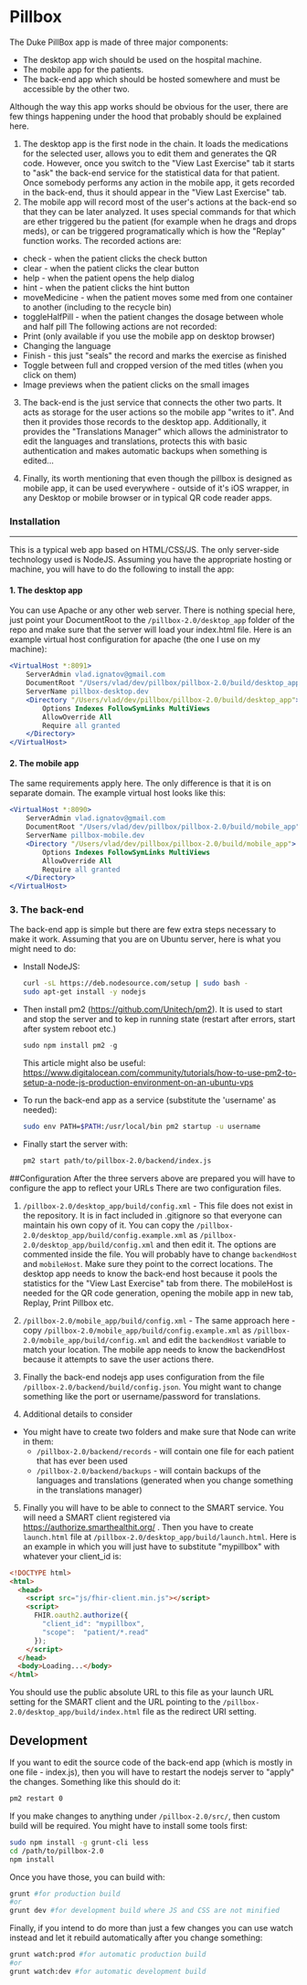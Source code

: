# Pillbox
The Duke PillBox app is made of three major components:
- The desktop app wich should be used on the hospital machine.
- The mobile app for the patients.
- The back-end app which should be hosted somewhere and must be accessible by the
  other two.

Although the way this app works should be obvious for the user, there are few things
happening under the hood that probably should be explained here.

1. The desktop app is the first node in the chain. It loads the medications for the selected user,
  allows you to edit them and generates the QR code. However, once you switch to the "View Last Exercise"
  tab it starts to "ask" the back-end service for the statistical data for that patient. Once somebody performs
  any action in the mobile app, it gets recorded in the back-end, thus it should appear in the "View Last Exercise"
  tab.
2. The mobile app will record most of the user's actions at the back-end so that they can be later analyzed.
  It uses special commands for that which are ether triggered bu the patient (for example when he drags and drops meds),
  or can be triggered programatically which is how the "Replay" function works. The recorded actions are:
  - check - when the patient clicks the check button
  - clear - when the patient clicks the clear button
  - help - when the patient opens the help dialog
  - hint - when the patient clicks the hint button
  - moveMedicine - when the patient moves some med from one container to another (including to the recycle bin)
  - toggleHalfPill - when the patient changes the dosage between whole and half pill
  The following actions are not recorded:
  - Print (only available if you use the mobile app on desktop browser)
  - Changing the language
  - Finish - this just "seals" the record and marks the exercise as finished
  - Toggle between full and cropped version of the med titles (when you click on them)
  - Image previews when the patient clicks on the small images
3. The back-end is the just service that connects the other two parts. It acts as storage for the user actions so
  the mobile app "writes to it". And then it provides those records to the desktop app. Additionally, it provides
  the "Translations Manager" which allows the administrator to edit the languages and translations, protects this
  with basic authentication and makes automatic backups when something is edited...

4. Finally, its worth mentioning that even though the pillbox is designed as mobile app, it can be used everywhere -
  outside of it's iOS wrapper, in any Desktop or mobile browser or in typical QR code reader apps.

### Installation
---
This is a typical web app based on HTML/CSS/JS. The only server-side technology
used is NodeJS. Assuming you have the appropriate hosting or machine, you will
have to do the following to install the app:

#### 1. The desktop app
You can use Apache or any other web server. There is nothing special here,
just point your DocumentRoot to the ```/pillbox-2.0/desktop_app``` folder of the
repo and make sure that the server will load your index.html file. Here is an
example virtual host configuration for apache (the one I use on my machine):

```apache
<VirtualHost *:8091>
    ServerAdmin vlad.ignatov@gmail.com
    DocumentRoot "/Users/vlad/dev/pillbox/pillbox-2.0/build/desktop_app"
    ServerName pillbox-desktop.dev
    <Directory "/Users/vlad/dev/pillbox/pillbox-2.0/build/desktop_app">
        Options Indexes FollowSymLinks MultiViews
        AllowOverride All
        Require all granted
    </Directory>
</VirtualHost>
```


#### 2. The mobile app
The same requirements apply here. The only difference is that it is on separate
domain. The example virtual host looks like this:
```apache
<VirtualHost *:8090>
    ServerAdmin vlad.ignatov@gmail.com
    DocumentRoot "/Users/vlad/dev/pillbox/pillbox-2.0/build/mobile_app"
    ServerName pillbox-mobile.dev
    <Directory "/Users/vlad/dev/pillbox/pillbox-2.0/build/mobile_app">
        Options Indexes FollowSymLinks MultiViews
        AllowOverride All
        Require all granted
    </Directory>
</VirtualHost>
```
### 3. The back-end
The back-end app is simple but there are few extra steps necessary to make it work.
Assuming that you are on Ubuntu server, here is what you might need to do:
- Install NodeJS:
  ```sh
  curl -sL https://deb.nodesource.com/setup | sudo bash -
  sudo apt-get install -y nodejs
  ```
- Then install pm2 (https://github.com/Unitech/pm2). It is used to start and stop the server and to kep in running
  state (restart after errors, start after system reboot etc.)
  ```js
  sudo npm install pm2 -g
  ```
  This article might also be useful: https://www.digitalocean.com/community/tutorials/how-to-use-pm2-to-setup-a-node-js-production-environment-on-an-ubuntu-vps


- To run the back-end app as a service (substitute the 'username' as needed):
  ```sh
  sudo env PATH=$PATH:/usr/local/bin pm2 startup -u username
  ```

- Finally start the server with:
  ```sh
  pm2 start path/to/pillbox-2.0/backend/index.js
  ```

##Configuration
After the three servers above are prepared you will have to configure the app to reflect your URLs
There are two configuration files.

1. ```/pillbox-2.0/desktop_app/build/config.xml``` - This file does not exist in the repository.
  It is in fact included in .gitignore so that everyone can maintain his own copy of it. You can copy the
  ``/pillbox-2.0/desktop_app/build/config.example.xml`` as ``/pillbox-2.0/desktop_app/build/config.xml`` and then edit it.
  The options are commented inside the file. You will probably have to change ``backendHost`` and ``mobileHost``.
  Make sure they point to the correct locations. The desktop app needs to know the back-end host because it pools
  the statistics for the "View Last Exercise" tab from there. The mobileHost is needed for the QR code generation,
  opening the mobile app in new tab, Replay, Print Pillbox etc.

2. ``/pillbox-2.0/mobile_app/build/config.xml`` - The same approach here - copy
  ``/pillbox-2.0/mobile_app/build/config.example.xml`` as ``/pillbox-2.0/mobile_app/build/config.xml`` and edit the
  ``backendHost`` variable to match your location. The mobile app needs to know the backendHost because it attempts
  to save the user actions there.

3. Finally the back-end nodejs app uses configuration from the file ``/pillbox-2.0/backend/build/config.json``.
  You might want to change something like the port or username/password for translations.

4. Additional details to consider
  - You might have to create two folders and make sure that Node can write in them:
    - ``/pillbox-2.0/backend/records`` - will contain one file for each patient that has ever been used
    - ``/pillbox-2.0/backend/backups`` - will contain backups of the languages and translations (generated when you
    change something in the translations manager)

5. Finally you will have to be able to connect to the SMART service. You will need a SMART client registered via
  https://authorize.smarthealthit.org/ . Then you have to create ``launch.html`` file at
  ``/pillbox-2.0/desktop_app/build/launch.html``. Here is an example   in which you will just have to substitute
  "mypillbox" with whatever your client_id is:
  ```html
  <!DOCTYPE html>
  <html>
    <head>
      <script src="js/fhir-client.min.js"></script>
      <script>
        FHIR.oauth2.authorize({
          "client_id": "mypillbox",
          "scope":  "patient/*.read"
        });
      </script>
    </head>
    <body>Loading...</body>
  </html>
  ```
  You should use the public absolute URL to this file as your launch URL setting for the SMART client and the URL
  pointing to the ``/pillbox-2.0/desktop_app/build/index.html`` file as the redirect URI setting.

## Development
If you want to edit the source code of the back-end app (which is mostly in one file - index.js), then you will have
to restart the nodejs server to "apply" the changes. Something like this should do it:
```sh
pm2 restart 0
```
If you make changes to anything under ``/pillbox-2.0/src/``, then custom build will be required. You might have to
install some tools first:
```sh
sudo npm install -g grunt-cli less
cd /path/to/pillbox-2.0
npm install
```
Once you have those, you can build with:
```sh
grunt #for production build
#or
grunt dev #for development build where JS and CSS are not minified
```
Finally, if you intend to do more than just a few changes you can use watch instead and let it rebuild automatically
after you change something:
```sh
grunt watch:prod #for automatic production build
#or
grunt watch:dev #for automatic development build
```
